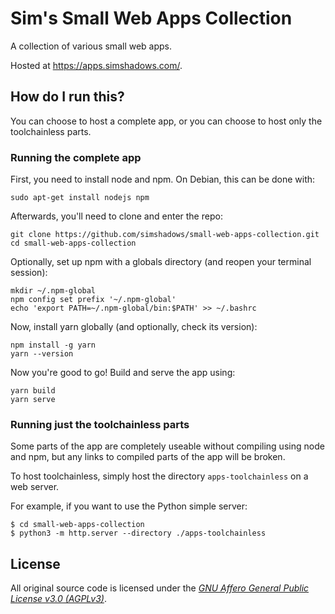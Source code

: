 # Sim's Small Web Apps Collection

A collection of various small web apps.

Hosted at <https://apps.simshadows.com/>.

## How do I run this?

You can choose to host a complete app, or you can choose to host only the toolchainless parts.

### Running the complete app

First, you need to install node and npm. On Debian, this can be done with:
```
sudo apt-get install nodejs npm
```

Afterwards, you'll need to clone and enter the repo:
```
git clone https://github.com/simshadows/small-web-apps-collection.git
cd small-web-apps-collection
```

Optionally, set up npm with a globals directory (and reopen your terminal session):
```
mkdir ~/.npm-global
npm config set prefix '~/.npm-global'
echo 'export PATH=~/.npm-global/bin:$PATH' >> ~/.bashrc
```

Now, install yarn globally (and optionally, check its version):
```
npm install -g yarn
yarn --version
```

Now you're good to go! Build and serve the app using:
```
yarn build
yarn serve
```

### Running just the toolchainless parts

Some parts of the app are completely useable without compiling using node and npm, but any links to compiled parts of the app will be broken.

To host toolchainless, simply host the directory `apps-toolchainless` on a web server.

For example, if you want to use the Python simple server:

```
$ cd small-web-apps-collection
$ python3 -m http.server --directory ./apps-toolchainless
```

## License

All original source code is licensed under the [*GNU Affero General Public License v3.0 (AGPLv3)*](https://www.gnu.org/licenses/agpl-3.0.en.html).

